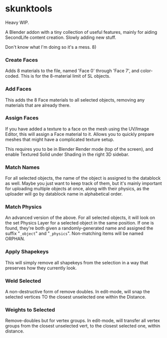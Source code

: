# skunktools
Heavy WIP.

A Blender addon with a tiny collection of useful features, mainly for aiding SecondLife content creation. Slowly adding new stuff.

Don't know what I'm doing so it's a mess. 8)

### Create Faces ###
Adds 8 materials to the file, named 'Face 0' through 'Face 7', and color-coded. This is for the 8-material limit of SL objects.

### Add Faces ###
This adds the 8 Face materials to all selected objects, removing any materials that are already there.

### Assign Faces ###
If you have added a texture to a face on the mesh using the UV/Image Editor, this will assign a Face material to it. Allows you to quickly prepare meshes that might have a complicated texture setup.

This requires you to be in Blender Render mode (top of the screen), and enable Textured Solid under Shading in the right 3D sidebar.

### Match Names ###
For all selected objects, the name of the object is assigned to the datablock as well. Maybe you just want to keep track of them, but it's mainly important for uploading multiple objects at once, along with their physics, as the uploader will go by datablock name in alphabetical order.

### Match Physics ###
An advanced version of the above. For all selected objects, it will look on the set Physics Layer for a selected object in the same position. If one is found, they're both given a randomly-generated name and assigned the suffix "`_object`" and "`_physics`". Non-matching items will be named ORPHAN.

### Apply Shapekeys ###
This will simply remove all shapekeys from the selection in a way that preserves how they currently look.

### Weld Selected ###
A non-destructive form of remove doubles. In edit-mode, will snap the selected vertices TO the closest unselected one within the Distance.

### Weights to Selected ###
Remove-doubles but for vertex groups. In edit-mode, will transfer all vertex groups from the closest unselected vert, to the closest selected one, within distance.
